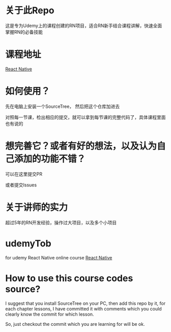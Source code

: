 # 关于此Repo

这是专为Udemy上的课程创建的RN项目，适合RN新手结合课程讲解，快速全面掌握RN的必备技能

# 课程地址 

[React Native](https://www.udemy.com/course/rn-react-native/learn/lecture/46279771)

# 如何使用？

先在电脑上安装一个SourceTree， 然后把这个仓库加进去

对照每一节课，检出相应的提交，就可以拿到每节课的完整代码了，具体课程里面也有说的

# 想完善它？或者有好的想法，以及认为自己添加的功能不错？

可以在这里提交PR

或者提交Issues

# 关于讲师的实力

超过5年的RN开发经验，操作过大项目，以及多个小项目

# udemyTob

for udemy React Native online course [React Native](https://www.udemy.com/course/rn-react-native/learn/lecture/46279771)

# How to use this course codes source?

I suggest that you install SourceTree on your PC, then add this repo by it, for each chapter lessons, I have committed it with comments which you could clearly know the commit for which lesson.

So, just checkout the commit which you are learning for will be ok.

